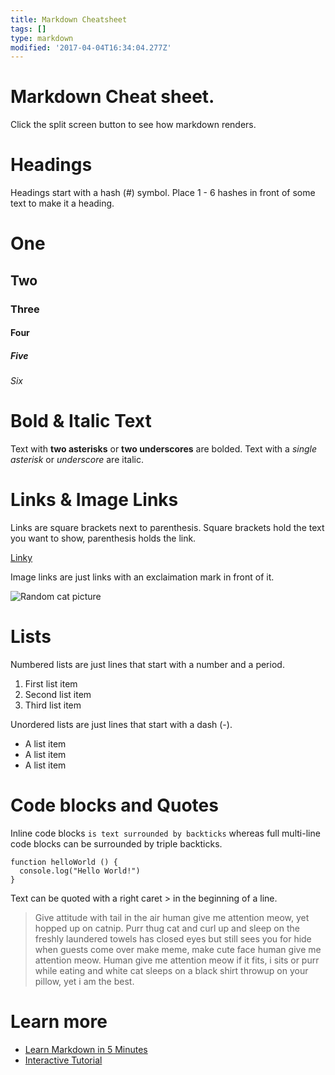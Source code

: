 ```yaml
---
title: Markdown Cheatsheet
tags: []
type: markdown
modified: '2017-04-04T16:34:04.277Z'
---
```

# Markdown Cheat sheet.
Click the split screen button to see how markdown renders.

# Headings
Headings start with a hash (#) symbol.  Place 1 - 6 hashes in front of some text to make it a heading.
# One
## Two
### Three
#### Four
##### Five
###### Six


# Bold & Italic Text
Text with **two asterisks** or __two underscores__ are bolded.  Text with a *single asterisk* or _underscore_ are italic.

# Links & Image Links
Links are square brackets next to parenthesis.  Square brackets hold the text you want to show, parenthesis holds the link.

[Linky](http://www.example.com)

Image links are just links with an exclaimation mark in front of it.

![Random cat picture](http://thecatapi.com/api/images/get?format=src&type=jpg)

# Lists
Numbered lists are just lines that start with a number and a period.
1. First list item
2. Second list item
3. Third list item

Unordered lists are just lines that start with a dash (-).
- A list item
- A list item
- A list item


# Code blocks and Quotes
Inline code blocks `is text surrounded by backticks` whereas full multi-line code blocks can be surrounded by triple backticks.

```
function helloWorld () {
  console.log("Hello World!")
}
```

Text can be quoted with a right caret > in the beginning of a line.

>Give attitude with tail in the air human give me attention meow, yet hopped up on catnip. Purr thug cat and curl up and sleep on the freshly laundered towels has closed eyes but still sees you for hide when guests come over make meme, make cute face human give me attention meow. Human give me attention meow if it fits, i sits or purr while eating and white cat sleeps on a black shirt throwup on your pillow, yet i am the best.


# Learn more
- [Learn Markdown in 5 Minutes](http://commonmark.org/help/)
- [Interactive Tutorial](http://commonmark.org/help/tutorial/)



